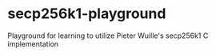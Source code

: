 # secp256k1-playground
Playground for learning to utilize Pieter Wuille's secp256k1 C implementation
